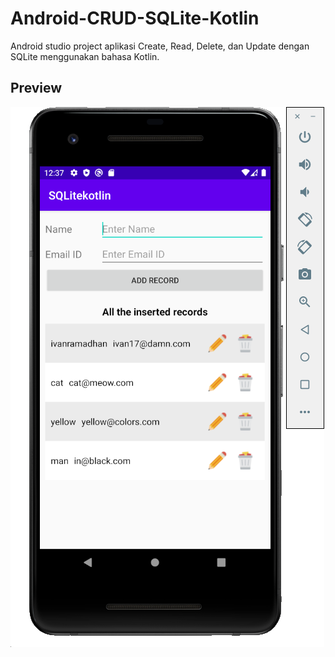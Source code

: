 # Android-CRUD-SQLite-Kotlin
Android studio project aplikasi Create, Read, Delete, dan Update dengan SQLite menggunakan bahasa Kotlin.

## Preview
![alt text](https://github.com/Ivan-Ramadhan/Android-CRUD-SQLite-Kotlin/blob/master/app/src/main/res/drawable/app.png?raw=true)
